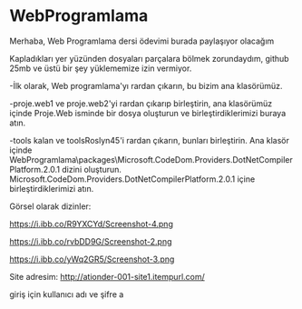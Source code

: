 # WebProgramlama

Merhaba, Web Programlama dersi ödevimi burada paylaşıyor olacağım

Kapladıkları yer yüzünden dosyaları parçalara bölmek zorundaydım, github 25mb ve üstü bir şey yüklememize izin vermiyor.

-İlk olarak, Web programlama'yı rardan çıkarın, bu bizim ana klasörümüz.

-proje.web1 ve proje.web2'yi rardan çıkarıp birleştirin, ana klasörümüz içinde Proje.Web isminde bir dosya oluşturun ve birleştirdiklerimizi buraya atın.

-tools kalan ve toolsRoslyn45'i rardan çıkarın, bunları birleştirin. Ana klasör içinde WebProgramlama\packages\Microsoft.CodeDom.Providers.DotNetCompilerPlatform.2.0.1 dizini oluşturun. Microsoft.CodeDom.Providers.DotNetCompilerPlatform.2.0.1 içine birleştirdiklerimizi atın.

Görsel olarak dizinler:

https://i.ibb.co/R9YXCYd/Screenshot-4.png

https://i.ibb.co/rvbDD9G/Screenshot-2.png

https://i.ibb.co/yWq2GR5/Screenshot-3.png

Site adresim: http://ationder-001-site1.itempurl.com/

giriş için kullanıcı adı ve şifre a
